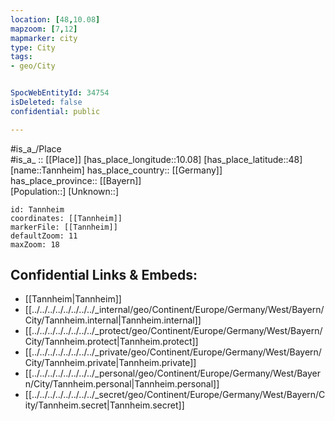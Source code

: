 ```yaml
---
location: [48,10.08] 
mapzoom: [7,12] 
mapmarker: city 
type: City
tags:
- geo/City


SpocWebEntityId: 34754
isDeleted: false
confidential: public

---
```

#is_a_/Place  
#is_a_ :: [[Place]] 
[has_place_longitude::10.08] 
[has_place_latitude::48] 
[name::Tannheim] 
has_place_country:: [[Germany]]  
has_place_province:: [[Bayern]]  
[Population::] 
[Unknown::] 


```leaflet
id: Tannheim
coordinates: [[Tannheim]] 
markerFile: [[Tannheim]] 
defaultZoom: 11 
maxZoom: 18
```


## Confidential Links & Embeds: 
- [[Tannheim|Tannheim]]  
- [[../../../../../../../../_internal/geo/Continent/Europe/Germany/West/Bayern/City/Tannheim.internal|Tannheim.internal]] 
- [[../../../../../../../../_protect/geo/Continent/Europe/Germany/West/Bayern/City/Tannheim.protect|Tannheim.protect]] 
- [[../../../../../../../../_private/geo/Continent/Europe/Germany/West/Bayern/City/Tannheim.private|Tannheim.private]] 
- [[../../../../../../../../_personal/geo/Continent/Europe/Germany/West/Bayern/City/Tannheim.personal|Tannheim.personal]] 
- [[../../../../../../../../_secret/geo/Continent/Europe/Germany/West/Bayern/City/Tannheim.secret|Tannheim.secret]] 
